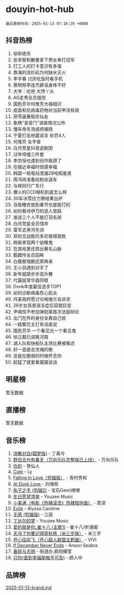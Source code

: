 # douyin-hot-hub

`最后更新时间：2025-01-13 07:16:29 +0800`

## 抖音热榜

1. 徐昕绝杀
1. 张本智和蒯曼拿下男女单打冠军
1. 打工人的打卡意识有多强
1. 靠海的洛杉矶为何缺水灭火
1. 李宇春 讨厌吃饭时看手机
1. 蔡明帮李连杰辟谣身体不好
1. 大爷：吃吧 大馋丫头
1. AG走秀全员插兜
1. 国色芳华何惟芳大福相识
1. 疫苗和抗病毒药物对当前甲流有效
1. 茯苓逼重昭杀仙友
1. 象棋“录音门”调查情况公布
1. 懂车帝冬测成绩揭晓
1. 宁夏打击地震谣言 处罚4人
1. 何惟芳 女字香
1. 白月梵星抖音追剧团
1. 过年唠嗑三件套
1. 李宗恒也遇到创作瓶颈了
1. 在接近幸福时倍感幸福
1. 韩国一核电站泄漏29吨核废液
1. 周鸿祎准备给粉丝送车
1. 与辉同行广东行
1. 爆火的CCD相机到底怎么样
1. 30车冰雪拉力赛结果出炉
1. 丑鱼睡衣放到春节也是能打的
1. 如何看待伊万的选人思路
1. 谁说三个人不能打羽毛球
1. 白月梵星全员惜命
1. 雷军去黑河冬测
1. 郑钦文战胜托多尼取得首胜
1. 杨紫李现两个幼稚鬼
1. 在游戏里还原出著名山脉
1. 甄嬛传全员回眸
1. 白鹿敖瑞鹏还原再来
1. 王小羽遇到对手了
1. 新年就跳步步高升舞
1. 代露娃常华森同框
1. Donk年度最佳选手TOP1
1. 如何诊断病毒性心肌炎
1. 丹麦政府愿讨论格陵兰岛诉求
1. 26岁女孩患渐冻症后容貌巨变
1. 尹锡悦不参加弹劾案首次法庭辩论
1. 出门在外的身份全靠自己给
1. 一路繁花主打有话直说
1. 国色芳华 一个看见光一个看见鬼
1. 徐立毅已调离河南
1. 湖人队和快船队主场比赛被推迟
1. 好一首直击灵魂的歌
1. 总是在脆弱的时候怀念你
1. 起猛了就爱看猫猫说话

## 明星榜

暂无数据

## 直播榜

暂无数据

## 音乐榜

1. [消散对白(圆梦版)](https://sf5-hl-cdn-tos.douyinstatic.com/obj/tos-cn-ve-2774/og4jB5I5IizzoZVAAAzWgBMAsMDWoArfwBOiFs) - 丁禹兮
1. [野百合也有春天（万向乐队完整版已上线）](https://sf5-hl-cdn-tos.douyinstatic.com/obj/tos-cn-ve-2774/oMnUxhRAMiAGBqDtIPBQ7ACYQZFlJCftcgeDJE) - 万向乐队
1. [你的](https://sf5-hl-cdn-tos.douyinstatic.com/obj/tos-cn-ve-2774/oYuIeKf42jB7sEV6B2upMdpYAgfrQWj0FeRegh) - 贺仙人
1. [Cute](https://sf3-cdn-tos.douyinstatic.com/obj/tos-cn-ve-2774/o4IbIzHWKAAB4wsS5qMBRiiAlEBGTpQRNfFvuo) - Ly
1. [Falling In Love（剪辑版）](https://sf5-hl-cdn-tos.douyinstatic.com/obj/tos-cn-ve-2774/o8ajpA8zzgBPahbBIO8AcKGBLJezFCRd1wfP9f) - 青村秀和
1. [ At Dusk  Love ](https://sf5-hl-cdn-tos.douyinstatic.com/obj/tos-cn-ve-2774/o8CrpCf5CaYgI4ZrtQgMQAFEfuGqNnRSDQAPBc) - 刘嗨雨
1. [执子之手 (剪辑2)](https://sf5-hl-cdn-tos.douyinstatic.com/obj/tos-cn-ve-2774/oUoZLQjCc31XzqsBnBQUNgeKtYPBcgbFDwtfcu) - 宝石Gem\哩哩
1. [冬日愿望清单](https://sf5-hl-cdn-tos.douyinstatic.com/obj/tos-cn-ve-2774/oIIgUOeamCFCVAzxN6MFRLIBlLGpUqQxeeHrLE) - Youzee Music
1. [小美满（电影《热辣滚烫》热辣陪伴曲）](https://sf5-hl-cdn-tos.douyinstatic.com/obj/tos-cn-ve-2774/o0GAn2lSgfZIDUgtevCGDQYnFg4CwnrBaxbTZL) - 周深
1. [Exile](https://sf5-hl-cdn-tos.douyinstatic.com/obj/tos-cn-ve-2774/oYj4gAQTknKE3WW0Je8KGmQ7z1cA4FefwtbufD) - Alyssa Caroline
1. [无感 (剪辑版)](https://sf5-hl-cdn-tos.douyinstatic.com/obj/tos-cn-ve-2774/o0eIsUzJBDlQaQFC5OFlgbMEZC1TFYBftOBn6p) - 江辰
1. [丁达尔的梦](https://sf5-hl-cdn-tos.douyinstatic.com/obj/tos-cn-ve-2774/oMU3WirUZBVQkAC9ccG5P2IQirziZM2RTInUY) - Youzee Music
1. [爱的就是你_崔十八 (主歌1)](https://sf5-hl-cdn-tos.douyinstatic.com/obj/tos-cn-ve-2774/oI5BO5DhFZ6UTcNCnZaOCBLtZ7WIMQGfgnXf5E) - 崔十八/听潮阁
1. [天冷了你要记得穿秋裤（米三岁版）](https://sf5-hl-cdn-tos.douyinstatic.com/obj/tos-cn-ve-2774/oQlIwVIDWiZ6BQilAorS7MA0AgCkQDvcZAdm1) - 米三岁
1. [开心往前飞（开心超人联盟主题曲）](https://sf5-hl-cdn-tos.douyinstatic.com/obj/tos-cn-ve-2774/9d8fb7c82cf1421fb93a9fe925275e0a) - VIVI
1. [If December Never Ends](https://sf5-hl-cdn-tos.douyinstatic.com/obj/tos-cn-ve-2774/oY1IQMoTgCFIBg8RZifyqlBBt1UFgitTYmxeOS) - Anson Seabra
1. [春娇与志明](https://sf5-hl-cdn-tos.douyinstatic.com/obj/tos-cn-ve-2774/e530d8fceb7044b39707d7f9ff54add1) - 街道办,欧阳耀莹
1. [只你(直到幸福能触手可及)](https://sf6-cdn-tos.douyinstatic.com/obj/tos-cn-ve-2774/o0lBkRDzFTeaVSUz3ZZSCBVtZ5DIMQGfgmEAuE) - 颜人中

## 品牌榜

[2025-01-13-brand.md](2025-01-13-brand.md)
